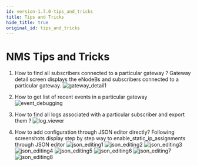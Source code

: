 ```yaml
---
id: version-1.7.0-tips_and_tricks
title: Tips and Tricks
hide_title: true
original_id: tips_and_tricks
---
```

# NMS Tips and Tricks

1. How to find all subscribers connected to a particular gateway ?
Gateway detail screen displays the eNodeBs and subscribers connected to a particular gateway.
![gateway_detail1](../../../docs/assets/nms/userguide/equipment/gateway_detail1.png)

2. How to get list of recent events in a particular gateway
![event_debugging](../../../docs/assets/nms/userguide/event_debugging.png)

3. How to find all logs associated with a particular subscriber and export them ?
![log_viewer](../../../docs/assets/nms/userguide/log_viewer_out.gif)

4. How to add configuration through JSON editor directly?
Following screenshots display step by step way to enable_static_ip_assignments through
JSON editor
![json_editing1](../../../docs/assets/nms/userguide/json_editing1.png)
![json_editing2](../../../docs/assets/nms/userguide/json_editing2.png)
![json_editing3](../../../docs/assets/nms/userguide/json_editing3.png)
![json_editing4](../../../docs/assets/nms/userguide/json_editing4.png)
![json_editing5](../../../docs/assets/nms/userguide/json_editing5.png)
![json_editing6](../../../docs/assets/nms/userguide/json_editing6.png)
![json_editing7](../../../docs/assets/nms/userguide/json_editing7.png)
![json_editing8](../../../docs/assets/nms/userguide/json_editing8.png)
